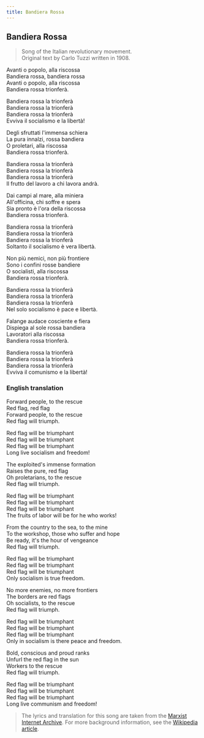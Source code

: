 ```yaml
---
title: Bandiera Rossa
---
```

## Bandiera Rossa

> Song of the Italian revolutionary movement.  
Original text by Carlo Tuzzi written in 1908.

Avanti o popolo, alla riscossa  
Bandiera rossa, bandiera rossa  
Avanti o popolo, alla riscossa  
Bandiera rossa trionferà.

Bandiera rossa la trionferà  
Bandiera rossa la trionferà  
Bandiera rossa la trionferà  
Evviva il socialismo e la libertà!

Degli sfruttati l'immensa schiera  
La pura innalzi, rossa bandiera  
O proletari, alla riscossa  
Bandiera rossa trionferà.

Bandiera rossa la trionferà  
Bandiera rossa la trionferà  
Bandiera rossa la trionferà  
Il frutto del lavoro a chi lavora andrà.

Dai campi al mare, alla miniera  
All'officina, chi soffre e spera  
Sia pronto è l'ora della riscossa  
Bandiera rossa trionferà.

Bandiera rossa la trionferà  
Bandiera rossa la trionferà  
Bandiera rossa la trionferà  
Soltanto il socialismo è vera libertà.

Non più nemici, non più frontiere  
Sono i confini rosse bandiere  
O socialisti, alla riscossa  
Bandiera rossa trionferà.

Bandiera rossa la trionferà  
Bandiera rossa la trionferà  
Bandiera rossa la trionferà  
Nel solo socialismo è pace e libertà.

Falange audace cosciente e fiera  
Dispiega al sole rossa bandiera  
Lavoratori alla riscossa  
Bandiera rossa trionferà.

Bandiera rossa la trionferà  
Bandiera rossa la trionferà  
Bandiera rossa la trionferà  
Evviva il comunismo e la libertà!
	
### English translation

Forward people, to the rescue  
Red flag, red flag  
Forward people, to the rescue  
Red flag will triumph.

Red flag will be triumphant  
Red flag will be triumphant  
Red flag will be triumphant  
Long live socialism and freedom!

The exploited's immense formation  
Raises the pure, red flag  
Oh proletarians, to the rescue  
Red flag will triumph.

Red flag will be triumphant  
Red flag will be triumphant  
Red flag will be triumphant  
The fruits of labor will be for he who works!

From the country to the sea, to the mine  
To the workshop, those who suffer and hope  
Be ready, it's the hour of vengeance  
Red flag will triumph.

Red flag will be triumphant  
Red flag will be triumphant  
Red flag will be triumphant  
Only socialism is true freedom.

No more enemies, no more frontiers  
The borders are red flags  
Oh socialists, to the rescue  
Red flag will triumph.

Red flag will be triumphant  
Red flag will be triumphant  
Red flag will be triumphant  
Only in socialism is there peace and freedom.

Bold, conscious and proud ranks  
Unfurl the red flag in the sun  
Workers to the rescue  
Red flag will triumph.

Red flag will be triumphant  
Red flag will be triumphant  
Red flag will be triumphant  
Long live communism and freedom!

> The lyrics and translation for this song are taken from the [Marxist Internet Archive](https://www.marxists.org/subject/art/music/lyrics/it/bandiera-rossa.htm). For more background information, see the [Wikipedia article](https://en.wikipedia.org/wiki/Bandiera_Rossa).
